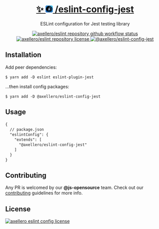 <h1 align="center">
  <a target="_blank" href="https://axellero.io/en">
    ✨
    <img
      height="22.5"
      src="https://raw.githubusercontent.com/axellero-io/eslint/main/.github/assets/logo.png"
      alt="axellero logo"
    />
    /eslint-config-jest
  </a>
</h1>

<p align="center">ESLint configuration for Jest testing library</p>

<p align="center">
  <a href="https://github.com/axellero-io/eslint/actions?query=workflow%3A%22Lint+and+Test%22">
    <img
      src="https://github.com/axellero-io/eslint/workflows/Lint%20and%20Test/badge.svg"
      alt="axellero/eslint repository github workflow status"
    />
  </a>
  <a href="https://github.com/axellero-io/eslint/blob/main/LICENSE">
    <img
      src="https://img.shields.io/github/license/axellero/eslint?label=License"
      alt="axellero/eslint repository license"
    />
  </a>
   <a href="https://www.npmjs.com/package/@axellero/eslint-config-jest">
     <img
       src="https://img.shields.io/npm/v/@axellero/eslint-config-jest?color=blue&logo=npm&label="
       alt="@axellero/eslint-config-jest"
     />
   </a>
</p>

## Installation
Add peer dependencies:
```shell
$ yarn add -D eslint eslint-plugin-jest
```
...then install config packages:
```shell
$ yarn add -D @axellero/eslint-config-jest
```

## Usage
```json5
{
  // package.json
  "eslintConfig": {
    "extends": [
      "@axellero/eslint-config-jest"
    ]
  }
}
```

## Contributing
Any PR is welcomed by our **@js-opensource** team.
Check out our [contributing](../../CONTRIBUTING.md) guidelines for more info.

## License
[![axellero eslint config license](https://img.shields.io/github/license/axellero/eslint?label=as%20always&color=informational)](../../LICENSE)
